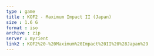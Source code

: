 ```yaml
---
type : game
title : KOF2 - Maximum Impact II (Japan)
size : 1.6 G
format : iso
archive : zip
server : myrient
link2 : KOF2%20-%20Maximum%20Impact%20II%20%28Japan%29
---
```

